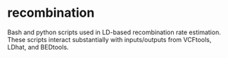 # recombination
Bash and python scripts used in LD-based recombination rate estimation.
These scripts interact substantially with inputs/outputs from VCFtools, LDhat, and BEDtools.
